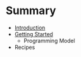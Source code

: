 # Summary

* [Introduction](README.md)
* [Getting Started](chapter1.md)
  * Programming Model
* Recipes

